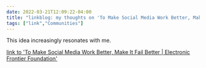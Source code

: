 ```yaml
---
date: 2022-03-21T12:09:22-04:00
title: "linkblog: my thoughts on 'To Make Social Media Work Better, Make It Fail Better | Electronic Frontier Foundation'"
tags: ["link","Communities"]
---
```

This idea increasingly resonates with me.
 
[link to 'To Make Social Media Work Better, Make It Fail Better | Electronic Frontier Foundation'](https://www.eff.org/deeplinks/2022/03/make-social-media-work-better-make-it-fail-better-0)
